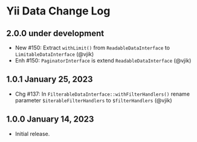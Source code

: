 # Yii Data Change Log

## 2.0.0 under development

- New #150: Extract `withLimit()` from `ReadableDataInterface` to `LimitableDataInterface` (@vjik)
- Enh #150: `PaginatorInterface` is extend `ReadableDataInterface` (@vjik)

## 1.0.1 January 25, 2023

- Chg #137: In `FilterableDataInterface::withFilterHandlers()` rename parameter `$iterableFilterHandlers` to
  `$filterHandlers` (@vjik)

## 1.0.0 January 14, 2023

- Initial release.
